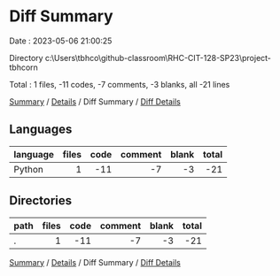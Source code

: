 # Diff Summary

Date : 2023-05-06 21:00:25

Directory c:\\Users\\tbhco\\github-classroom\\RHC-CIT-128-SP23\\project-tbhcorn

Total : 1 files,  -11 codes, -7 comments, -3 blanks, all -21 lines

[Summary](results.md) / [Details](details.md) / Diff Summary / [Diff Details](diff-details.md)

## Languages
| language | files | code | comment | blank | total |
| :--- | ---: | ---: | ---: | ---: | ---: |
| Python | 1 | -11 | -7 | -3 | -21 |

## Directories
| path | files | code | comment | blank | total |
| :--- | ---: | ---: | ---: | ---: | ---: |
| . | 1 | -11 | -7 | -3 | -21 |

[Summary](results.md) / [Details](details.md) / Diff Summary / [Diff Details](diff-details.md)